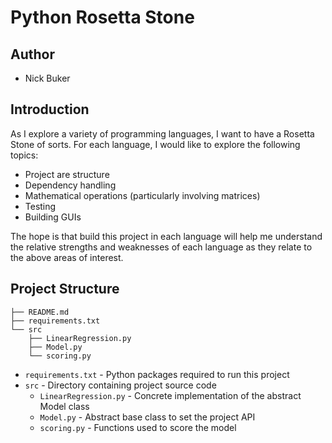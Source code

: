 # Python Rosetta Stone

## Author
- Nick Buker

## Introduction
As I explore a variety of programming languages, I want to have a Rosetta Stone of sorts. For each language, I would like to explore the following topics:

- Project are structure
- Dependency handling
- Mathematical operations (particularly involving matrices)
- Testing
- Building GUIs

The hope is that build this project in each language will help me understand the relative strengths and weaknesses of each language as they relate to the above areas of interest.

## Project Structure
```
├── README.md
├── requirements.txt
└── src
    ├── LinearRegression.py
    ├── Model.py
    └── scoring.py
```
- `requirements.txt` - Python packages required to run this project
- `src` - Directory containing project source code
    - `LinearRegression.py` - Concrete implementation of the abstract Model class
    - `Model.py` - Abstract base class to set the project API
    - `scoring.py` - Functions used to score the model
